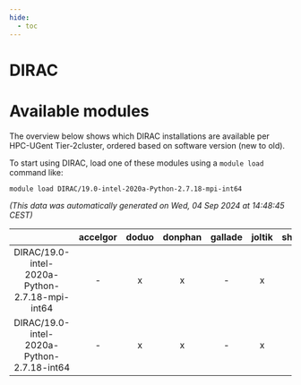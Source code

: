 ```yaml
---
hide:
  - toc
---
```


DIRAC
=====

# Available modules


The overview below shows which DIRAC installations are available per HPC-UGent Tier-2cluster, ordered based on software version (new to old).

To start using DIRAC, load one of these modules using a `module load` command like:

```shell
module load DIRAC/19.0-intel-2020a-Python-2.7.18-mpi-int64
```

*(This data was automatically generated on Wed, 04 Sep 2024 at 14:48:45 CEST)*  

| |accelgor|doduo|donphan|gallade|joltik|shinx|skitty|
| :---: | :---: | :---: | :---: | :---: | :---: | :---: | :---: |
|DIRAC/19.0-intel-2020a-Python-2.7.18-mpi-int64|-|x|x|-|x|-|-|
|DIRAC/19.0-intel-2020a-Python-2.7.18-int64|-|x|x|-|x|-|x|
